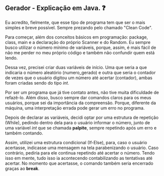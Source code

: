 
## Gerador - Explicação em Java. ❓

Eu acredito, fielmente, que esse tipo de programa tem que ser o mais simples e breve possível. Sempre prezando pelo chamado "Clean Code".

Para começar, além dos conceitos básicos em programação: package, class, main e a declaração do próprio Scanner e do Random. Eu sempre busco utilizar o número mínimo de variáveis, porque, assim, é mais fácil de não me perder no meu próprio código e também não confundir quem está lendo. 

Dessa vez, precisei criar duas variáveis de início. Uma que seria a que indicaria o número aleatório (numero_gerado) e outra que seria o contador de vezes que o usuário digitou um número até acertar (contador), ambas foram criadas sendo do tipo _int_. 

Por ser um programa que já tive contato antes, não tive muita dificuldade de refazê-lo. Além disso, busco sempre dar comandos claros para os meus usuários, porque sei da importância da compreensão. Porque, diferente da máquina, uma interpretação errada pode gerar um erro no programa. 

Depois de declarar as variáveis, decidi optar por uma estrutura de repetição (While), pedindo dentro dela para o usuário informar o número, junto de uma variável _int_ que se chamada **palpite**, sempre repetindo após um erro e também contando. 

Assim, utilizei uma estrutura condicional (If-Else), para, caso o usuário acertasse, indicasse uma mensagem na tela parabenizando o usuário. Caso contrário, pediria para ele continua repetindo até acertar o número. Tendo isso em mente, tudo isso ia acontecendo contabilizando as tentativas até acertar. No momento que acertasse, o comando também seria encerrado graças ao **break**.













